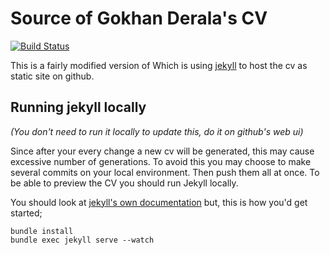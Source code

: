 [deralation.github.io/cv]: https://gokhanderala.com/cv

# Source of Gokhan Derala's CV

[![Build Status](https://travis-ci.org/deralation/deralation.github.io/builds)](https://travis-ci.org/deralation/deralation.github.io/builds)


This is a fairly modified version of
Which is using [jekyll](https://jekyllrb.com) to host the cv as static site on github.

## Running jekyll locally

*(You don't need to run it locally to update this, do it on github's web ui)*    

Since after your every change a new cv will be generated, this may cause excessive number of generations. To avoid this you may choose to make several commits on your local environment. Then push them all at once. To be able to preview the CV you should run Jekyll locally.

You should look at [jekyll's own documentation](https://jekyllrb.com/docs) but,
this is how you'd get started;  

`bundle install`  
`bundle exec jekyll serve --watch`